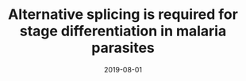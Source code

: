 ---
title: "Alternative splicing is required for stage differentiation in malaria parasites"
collection: publications
permalink: /publication/2019-alternative-splicing
excerpt:
date: 2019-08-01
venue: 'Genome Biology'
teaser:
paperurl: '/files/2019-08-01-alternative-splicing.pdf'
link: 'https://doi.org/10.1186/s13059-019-1756-6'
citation: 'Yeoh LM, Goodman CD, Mollard V, <b>McHugh E</b>, Lee VV, Sturm A, Cozijnsen A, McFadden GI, Ralph SA. 2019. &quot;Alternative splicing is required for stage differentiation in malaria parasites.&quot; <i>Genome Biol.</i> 20(1):151.'
---